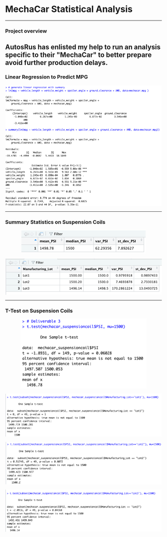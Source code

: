 # MechaCar Statistical Analysis
----
### Project overview
AutosRus has enlisted my help to run an analysis specific to their "MechaCar" to better prepare avoid further production delays.
---- 
### Linear Regression to Predict MPG

<p align="center">
  <img src="https://github.com/KEGANCP/MechaCar_Statistical_Analysis/blob/main/Images/Linear_Regression_Summary.png" alt="LRSummary"/>
</p>




----
### Summary Statistics on Suspension Coils

<p align="center">
  <img src="https://github.com/KEGANCP/MechaCar_Statistical_Analysis/blob/main/Images/Mean_Med_Var_SD.png" alt="total_Summary_mean_Med_Var_SD"/>
</p>


<p align="center">
  <img src="https://github.com/KEGANCP/MechaCar_Statistical_Analysis/blob/main/Images/Lot_summary.png" alt="Lot_summary"/>
</p>



----
### T-Test on Suspension Coils

<p align="center">
  <img src="https://github.com/KEGANCP/MechaCar_Statistical_Analysis/blob/main/Images/Total_Tst.png" alt="test_sum"/>
</p>


<p align="center">
  <img src="https://github.com/KEGANCP/MechaCar_Statistical_Analysis/blob/main/Images/Lot1.png" alt="Lot1"/>
</p>


<p align="center">
  <img src="https://github.com/KEGANCP/MechaCar_Statistical_Analysis/blob/main/Images/Lot2.png" alt="Lot2"/>
</p>


<p align="center">
  <img src="https://github.com/KEGANCP/MechaCar_Statistical_Analysis/blob/main/Images/Lot3.png" alt="Lot3"/>
</p>
